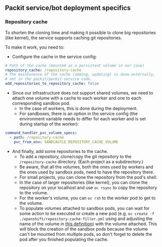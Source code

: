 ## Packit service/bot deployment specifics

### Repository cache

To shorten the cloning time and making it possible to clone big repositories
(like kernel), the service supports caching git repositories.

To make it work, you need to:

- Configure the cache in the service config:

```yaml
# Path of the cache (mounted as a persistent volume in our case)
repository_cache: /repository-cache
# The maintenance of the cache (adding, updating) is done externally,
# not in the packit/packit-service code.
add_repositories_to_repository_cache: false
```

- Since our infrastructure does not support shared volumes, we need to attach
  one volume with a cache to each worker and one to each corresponding sandbox
  pod.
  - In the case of workers, this is done during the deployment.
  - For sandboxes, there is an option in the service config (the environment
    variable needs to differ for each worker and is set during startup of the
    worker):

```yaml
command_handler_pvc_volume_specs:
  - path: /repository-cache
    pvc_from_env: SANDCASTLE_REPOSITORY_CACHE_VOLUME
```

- And finally, add some repositories to the cache.
  - To add a repository, clone/copy the git repository to the
    `/repository-cache` directory. (Each project as a subdirectory.)
  - Be aware, that all the volumes, both the ones used by workers and the ones
    used by sandbox pods, need to have the repository there.
  - For small projects, you can clone the repository from the pod's shell.
  - In the case of larger repositories (like kernel), you can clone the
    repository on your localhost and use `oc rsync` to copy the repository to
    the volume.
  - For the worker's volume, you can `oc rsh` to the worker pod to get to the
    volume.
  - To populate volumes attached to sandbox pods, you can wait for some action
    to be executed or create a new pod (e.g. `oc create -f ./openshift/repository-cache-filler.yml` using and adjusting the name of
    the volume in [this definition](./openshift/repository-cache-filler.yml))
    with the volume attached. This will block the creation of the sandbox pods
    because the volume can't be mounted from multiple pods, so don't forget to
    delete the pod after you finished populating the cache.
